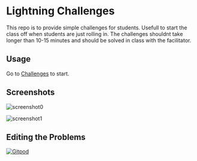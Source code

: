 # Lightning Challenges

This repo is to provide simple challenges for students. Usefull to start the class off when students are just rolling in. The challenges shouldnt take longer than 10-15 minutes and should be solved in class with the facilitator.


## Usage

Go to [Challenges](https://softstackfactory.github.io/lightning-challenges-js) to start.




## Screenshots

![screenshot0](img/screenshot0.png)

![screenshot1](img/screenshot1.png)

## Editing the Problems
[![Gitpod](https://gitpod.io/button/open-in-gitpod.svg)](https://gitpod-redirect.herokuapp.com)


